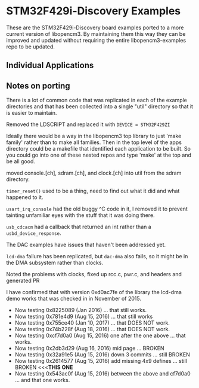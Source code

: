 STM32F429i-Discovery Examples
==========================

These are the STM32F429i-Discovery board examples ported to a more current
version of libopencm3. By maintaining them this way they can be improved and 
updated without requiring the entire libopencm3-examples repo to be updated.

## Individual Applications


## Notes on porting

There is a lot of common code that was replicated in each of the example directories
and that has been collected into a single "util" directory so that it is easier to
maintain.

Removed the LDSCRIPT and replaced it with `DEVICE = STM32F429ZI`

Ideally there would be a way in the libopencm3 top library to just 'make family' 
rather than to make all families. Then in the top level of the apps directory
could be a makefile that identified each application to be built. So you could
go into one of these nested repos and type 'make' at the top and be all good.

moved console.[ch], sdram.[ch],  and clock.[ch] into util from the sdram directory.

`timer_reset()` used to be a thing, need to find out what it did and what happened
to it.

`usart_irq_console` had the old buggy ^C code in it, I removed it to prevent
tainting unfamiliar eyes with the stuff that it was doing there.

`usb_cdcacm` had a callback that returned an int rather than a `usbd_device_response`.

The DAC examples have issues that haven't been addressed yet.

`lcd-dma` failure has been replicated, but `dac-dma` also fails, so it might be in 
the DMA subsystem rather than clocks.

Noted the problems with clocks, fixed up rcc.c, pwr.c, and headers and generated PR

I have confirmed that with version 0xd0ac7fe of the library the lcd-dma demo works
that was checked in in November of 2015.

* Now testing 0x8225089 (Jan 2016) ... that still works.
* Now testing 0x781e4d9 (Aug 15, 2016) ...  that still works
* Now testing 0x755ce40 (Jan 10, 2017) ...  that DOES NOT work.
* Now testing 0x74b228f (Aug 18, 2016) ...  that DOES NOT work.
* Now testing 0xcf7d0a0 (Aug 15, 2016) one after the one above ... that works.
* Now testing 0x2db3d29 (Aug 16, 2016) mid page ... BROKEN
* Now testing 0x32a91e5 (Aug 15, 2016) down 3 commits ... still BROKEN
* Now testing 0x2614577 (Aug 15, 2016) add missing 4x9 defines ... still BROKEN <<<**THIS ONE**
* Now testing 0x543ac0f (Aug 15, 2016) between the above and cf7d0a0 ... and that one works.
